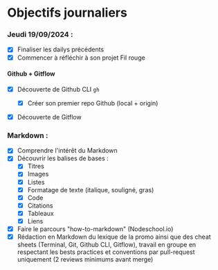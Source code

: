 # Objectifs journaliers

### Jeudi 19/09/2024 :

- [X] Finaliser les dailys précédents
- [X] Commencer à réfléchir à son projet Fil rouge

#### Github + Gitflow

- [X] Découverte de Github CLI `gh`

  - [X] Créer son premier repo Github (local + origin)

- [X] Découverte de Gitflow

### Markdown :

- [X] Comprendre l'intérêt du Markdown
- [X] Découvrir les balises de bases :
  - [X] Titres
  - [X] Images
  - [X] Listes
  - [X] Formatage de texte (italique, souligné, gras)
  - [X] Code
  - [X] Citations
  - [X] Tableaux
  - [X] Liens
- [X] Faire le parcours "how-to-markdown" (Nodeschool.io)
- [X] Rédaction en Markdown du lexique de la promo ainsi que des cheat sheets (Terminal, Git, Github CLI, Gitflow), travail en groupe en respectant les bests practices et conventions par pull-request uniquement (2 reviews minimums avant merge)
